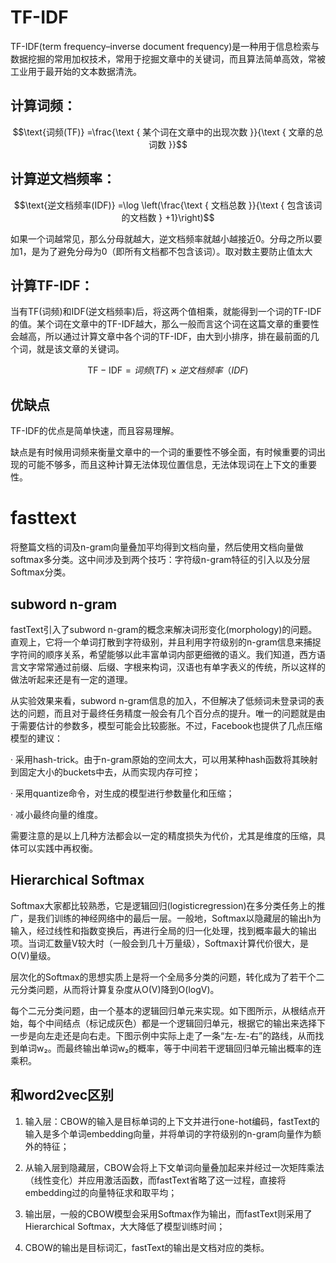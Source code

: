 # TF-IDF

TF-IDF(term frequency–inverse document frequency)是一种用于信息检索与数据挖掘的常用加权技术，常用于挖掘文章中的关键词，而且算法简单高效，常被工业用于最开始的文本数据清洗。


## 计算词频：


$$\text{词频(TF)} =\frac{\text { 某个词在文章中的出现次数 }}{\text { 文章的总词数 }}$$

## 计算逆文档频率：

$$\text{逆文档频率(IDF)} =\log \left(\frac{\text { 文档总数 }}{\text { 包含该词的文档数 } +1}\right)$$


如果一个词越常见，那么分母就越大，逆文档频率就越小越接近0。分母之所以要加1，是为了避免分母为0（即所有文档都不包含该词）。取对数主要防止值太大

## 计算TF-IDF：

当有TF(词频)和IDF(逆文档频率)后，将这两个值相乘，就能得到一个词的TF-IDF的值。某个词在文章中的TF-IDF越大，那么一般而言这个词在这篇文章的重要性会越高，所以通过计算文章中各个词的TF-IDF，由大到小排序，排在最前面的几个词，就是该文章的关键词。

$$\mathrm{TF}-\mathrm{IDF}= 词频(TF) \times 逆文档频率（IDF )$$


## 优缺点

TF-IDF的优点是简单快速，而且容易理解。

缺点是有时候用词频来衡量文章中的一个词的重要性不够全面，有时候重要的词出现的可能不够多，而且这种计算无法体现位置信息，无法体现词在上下文的重要性。



# fasttext

将整篇文档的词及n-gram向量叠加平均得到文档向量，然后使用文档向量做softmax多分类。这中间涉及到两个技巧：字符级n-gram特征的引入以及分层Softmax分类。


## subword n-gram

fastText引入了subword n-gram的概念来解决词形变化(morphology)的问题。直观上，它将一个单词打散到字符级别，并且利用字符级别的n-gram信息来捕捉字符间的顺序关系，希望能够以此丰富单词内部更细微的语义。我们知道，西方语言文字常常通过前缀、后缀、字根来构词，汉语也有单字表义的传统，所以这样的做法听起来还是有一定的道理。


从实验效果来看，subword n-gram信息的加入，不但解决了低频词未登录词的表达的问题，而且对于最终任务精度一般会有几个百分点的提升。唯一的问题就是由于需要估计的参数多，模型可能会比较膨胀。不过，Facebook也提供了几点压缩模型的建议：

· 采用hash-trick。由于n-gram原始的空间太大，可以用某种hash函数将其映射到固定大小的buckets中去，从而实现内存可控；

· 采用quantize命令，对生成的模型进行参数量化和压缩；

· 减小最终向量的维度。

需要注意的是以上几种方法都会以一定的精度损失为代价，尤其是维度的压缩，具体可以实践中再权衡。

## Hierarchical Softmax


Softmax大家都比较熟悉，它是逻辑回归(logisticregression)在多分类任务上的推广，是我们训练的神经网络中的最后一层。一般地，Softmax以隐藏层的输出h为输入，经过线性和指数变换后，再进行全局的归一化处理，找到概率最大的输出项。当词汇数量V较大时（一般会到几十万量级），Softmax计算代价很大，是O(V)量级。

层次化的Softmax的思想实质上是将一个全局多分类的问题，转化成为了若干个二元分类问题，从而将计算复杂度从O(V)降到O(logV)。

每个二元分类问题，由一个基本的逻辑回归单元来实现。如下图所示，从根结点开始，每个中间结点（标记成灰色）都是一个逻辑回归单元，根据它的输出来选择下一步是向左走还是向右走。下图示例中实际上走了一条“左-左-右”的路线，从而找到单词w₂。而最终输出单词w₂的概率，等于中间若干逻辑回归单元输出概率的连乘积。


## 和word2vec区别

1. 输入层：CBOW的输入是目标单词的上下文并进行one-hot编码，fastText的输入是多个单词embedding向量，并将单词的字符级别的n-gram向量作为额外的特征；

2. 从输入层到隐藏层，CBOW会将上下文单词向量叠加起来并经过一次矩阵乘法（线性变化）并应用激活函数，而fastText省略了这一过程，直接将embedding过的向量特征求和取平均；

3. 输出层，一般的CBOW模型会采用Softmax作为输出，而fastText则采用了Hierarchical Softmax，大大降低了模型训练时间；

4. CBOW的输出是目标词汇，fastText的输出是文档对应的类标。